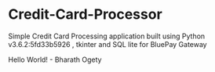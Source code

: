 # Credit-Card-Processor
Simple Credit Card Processing application built using Python v3.6.2:5fd33b5926 , tkinter and SQL lite  for BluePay Gateway

Hello World! - Bharath Ogety
